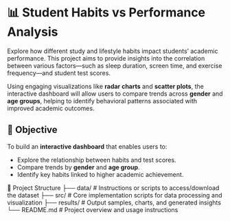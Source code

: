 
# 📊 Student Habits vs Performance Analysis

Explore how different study and lifestyle habits impact students’ academic performance. This project aims to provide insights into the correlation between various factors—such as sleep duration, screen time, and exercise frequency—and student test scores.

Using engaging visualizations like **radar charts** and **scatter plots**, the interactive dashboard will allow users to compare trends across **gender** and **age groups**, helping to identify behavioral patterns associated with improved academic outcomes.

## 🎯 Objective

To build an **interactive dashboard** that enables users to:

* Explore the relationship between habits and test scores.
* Compare trends by **gender** and **age group**.
* Identify key habits linked to higher academic achievement.

📁 Project Structure
├── data/        # Instructions or scripts to access/download the dataset
├── src/         # Core implementation scripts for data processing and visualization
├── results/     # Output samples, charts, and generated insights
└── README.md    # Project overview and usage instructions


